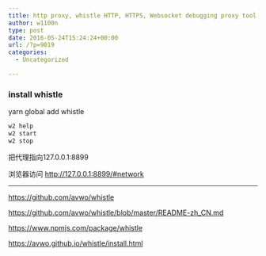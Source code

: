 ```yaml
---
title: http proxy, whistle HTTP, HTTPS, Websocket debugging proxy tool in linux, like Fiddler for windows
author: w1100n
type: post
date: 2016-05-24T15:24:24+00:00
url: /?p=9019
categories:
  - Uncategorized

---
```

### install whistle

yarn global add whistle

```bash
w2 help
w2 start
w2 stop

```

把代理指向127.0.0.1:8899

浏览器访问 http://127.0.0.1:8899/#network

* * *

https://github.com/avwo/whistle
  
https://github.com/avwo/whistle/blob/master/README-zh_CN.md
  
https://www.npmjs.com/package/whistle
  
https://avwo.github.io/whistle/install.html